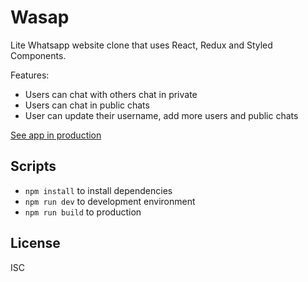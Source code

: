 # Wasap
Lite Whatsapp website clone that uses React, Redux and 
Styled Components.

Features:

* Users can chat with others chat in private
* Users  can chat in public chats
* User can update their username, add more users and 
public chats

[See app in production](https://alg-wasap.netlify.app)

## Scripts

* `npm install` to install dependencies
* `npm run dev` to development environment
* `npm run build` to production

## License

ISC
